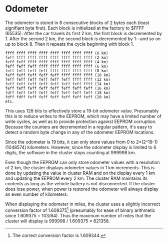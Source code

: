 # Odometer

The odometer is stored in 8 consecutive blocks of 2 bytes each (least signifiant byte first). Each block is initialized at the factory to $FFFF (65535). After the car travels its first 2 km, the first block is decremented by 1. After the second 2 km, the second block is decremented by 1—and so on up to block 8. Then it repeats the cycle beginning with block 1.

```
ffff ffff ffff ffff ffff ffff ffff ffff (0 km)
feff ffff ffff ffff ffff ffff ffff ffff (2 km)
feff feff ffff ffff ffff ffff ffff ffff (4 km)
feff feff feff ffff ffff ffff ffff ffff (6 km)
feff feff feff feff ffff ffff ffff ffff (8 km)
feff feff feff feff feff ffff ffff ffff (10 km)
feff feff feff feff feff feff ffff ffff (12 km)
feff feff feff feff feff feff feff ffff (14 km)
feff feff feff feff feff feff feff feff (16 km)
fdff feff feff feff feff feff feff feff (18 km)
fdff fdff feff feff feff feff feff feff (20 km)
etc.
```

This uses 128 bits to effectively store a 19-bit odometer value. Presumably this is to reduce writes to the EEPROM, which may have a limited number of write cycles, as well as to provide protection against EEPROM corruption. Because the counters are decremented in a regular pattern, it's easy to detect a random byte change in any of the odometer EEPROM locations.

Since the odometer is 19 bits, it can only store values from 0 to 2*(2^19-1) (1048574) kilometers. However, since the odometer display is limited to 6 digits, the software in the cluster stops counting at 999998 km.

Even though the EEPROM can only store odometer values with a resolution of 2 km, the cluster displays odometer values in 1 km increments. This is done by updating the value in cluster RAM and on the display every 1 km and updating the EEPROM every 2 km. The cluster RAM maintains its contents as long as the vehicle battery is not disconnected. If the cluster does lose power, when power is restored the odometer will always display an even number of kilometers.

When displaying the odometer in miles, the cluster uses a slightly incorrect conversion factor of 1.609375[^1] (presumably for ease of binary arithmetic since 1.609375 = 103/64). Thus the maximum number of miles that the cluster will display is 999998 / 1.609375 = 621358.

[^1]: The correct conversion factor is 1.609344.